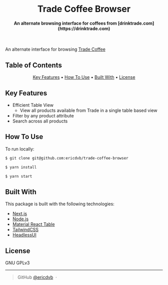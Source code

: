 <h1 align="center">
  <br>
  <a href="http://www.amitmerchant.com/electron-markdownify">
  </a>
  <br>
  Trade Coffee Browser
  <br>
</h1>

<h4 align="center">An alternate browsing interface for coffees from [drinktrade.com](https://drinktrade.com)</h4>

<p align="center">
  <a href="#">
  </a>
</p>

&nbsp;

An alternate interface for browsing [Trade Coffee](https://drinktrade.com)

## Table of Contents

<p align="center" class="badges">
  <a href="https://badge.fury.io/js/electron-markdownify">
  </a>
  <a href="https://saythanks.io/to/bullredeyes@gmail.com">
  </a>
  <a href="https://www.paypal.me/AmitMerchant">
  </a>
</p>

<p align="center">
  <a href="#key-features">Key Features</a> •
  <a href="#how-to-use">How To Use</a> •
  <a href="#built-with">Built With</a> •
  <a href="#license">License</a>
</p>

## Key Features

* Efficient Table View
  - View all products available from Trade in a single table based view
* Filter by any product attribute
* Search across all products

## How To Use

To run locally:
```bash
$ git clone git@github.com:ericdvb/trade-coffee-browser
```
```bash
$ yarn install
```
```bash
$ yarn start
```

## Built With

This package is built with the following technologies:

- [Next.js](http://nextjs.org/)
- [Node.js](https://nodejs.org/)
- [Material React Table](https://www.material-react-table.com/)
- [TailwindCSS](https://tailwindcss.com/)
- [HeadlessUI](https://headlessui.com/)

## License

GNU GPLv3

---

> GitHub [@ericdvb](https://github.com/ericdvb) &nbsp;&middot;&nbsp;

